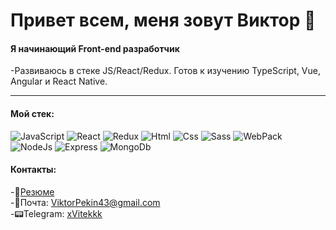 # Привет всем, меня зовут Виктор 👋
#### Я начинающий Front-end разработчик
-Развиваюсь в стеке JS/React/Redux. Готов к изучению TypeScript, Vue, Angular и React Native.
***
#### Мой стек:
![JavaScript](https://camo.githubusercontent.com/bdfdf469797b66aac364dcb5c16bce845d10cf42fd23279d85f3e368eadcdb9c/68747470733a2f2f696d672e736869656c64732e696f2f62616467652f2d4a6176617363726970742d3064313131373f7374796c653d666f722d7468652d6261646765266c6f676f3d4a617661736372697074)
![React](https://camo.githubusercontent.com/88342d858301d19147599aa627736fd70c1cc1fe4094489d777e8235888bcc25/68747470733a2f2f696d672e736869656c64732e696f2f62616467652f2d52656163744a532d3064313131373f7374796c653d666f722d7468652d6261646765266c6f676f3d5265616374)
![Redux](https://camo.githubusercontent.com/d1a639ee17078751e6b0f55b831fab38a47b2a433d653bd9475832336195b0a4/68747470733a2f2f696d672e736869656c64732e696f2f62616467652f2d52656475782d3064313131373f7374796c653d666f722d7468652d6261646765266c6f676f3d5265647578)
![Html](https://camo.githubusercontent.com/5260d0e16458cb8093099c08a7dce0506855188ff12d1971141453fc19b7417c/68747470733a2f2f696d672e736869656c64732e696f2f62616467652f2d48544d4c2d3064313131373f7374796c653d666f722d7468652d6261646765266c6f676f3d68746d6c35)
![Css](https://camo.githubusercontent.com/5af85ad0aef1b3d86bec234e3ededf907db4c28eec7000c282812a5fd247f6dd/68747470733a2f2f696d672e736869656c64732e696f2f62616467652f2d4353532d3064313131373f7374796c653d666f722d7468652d6261646765266c6f676f3d63737333)
![Sass](https://camo.githubusercontent.com/bf32c3914c7a397d9e39c6e4bf3a4094cb56d53287cbbf5dd8d97373f928dec9/68747470733a2f2f696d672e736869656c64732e696f2f62616467652f2d534153532d3064313131373f7374796c653d666f722d7468652d6261646765266c6f676f3d73617373)
![WebPack](https://camo.githubusercontent.com/745ec4c14e6a6829de2610c341655d61446a3a17c3ec56a0b17c19415131d008/68747470733a2f2f696d672e736869656c64732e696f2f62616467652f2d5765627061636b2d3064313131373f7374796c653d666f722d7468652d6261646765266c6f676f3d5765627061636b)
<br>
![NodeJs](https://camo.githubusercontent.com/f7837a46e5fd800e2aa35334296f02b694574fc17d4b5cf64bbc8d2f9cf1a3ee/68747470733a2f2f696d672e736869656c64732e696f2f62616467652f2d4e6f64652e6a732d3064313131373f7374796c653d666f722d7468652d6261646765266c6f676f3d6e6f64652e6a73)
![Express](https://camo.githubusercontent.com/6f49bac6f4881464da983fac3b16c679cc55086fa2598517da48ecc74c909cd8/68747470733a2f2f696d672e736869656c64732e696f2f62616467652f2d657870726573732d3064313131373f7374796c653d666f722d7468652d6261646765266c6f676f3d65787072657373)
![MongoDb](https://camo.githubusercontent.com/2811a460a6b13a9e0937cff3bffd48f7676a205044d370a7de7f6383e3221746/68747470733a2f2f696d672e736869656c64732e696f2f62616467652f2d6d6f6e676f5f64622d3064313131373f7374796c653d666f722d7468652d6261646765266c6f676f3d6d6f6e676f6462)

#### Контакты:
-&#128196;[Резюме](https://novokuznetsk.hh.ru/resume/3945bf39ff07ddda8c0039ed1f6d6c5131554b)
<br>
-&#128231;Почта: [ViktorPekin43@gmail.com](ViktorPekin43@gmail.com)
<br>
-&#128223;Telegram: [xVitekkk](https://t.me/xVitekkk)
